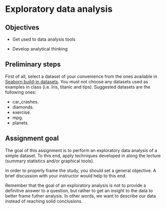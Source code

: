 # Exploratory data analysis

## Objectives

* Get used to data analysis tools

* Develop analytical thinking

## Preliminary steps

First of all, select a dataset of your convenience from the ones available in [Seaborn build-in datasets](https://github.com/mwaskom/seaborn-data). You must not choose any datasets used as examples in class (i.e. Iris, titanic and tips). Suggested datasets are the following ones:

* car_crashes.
* diamonds.
* exercise. 
* mpg.
* planets.

## Assignment goal

The goal of this assignment is to perform an exploratory data analysis of a simple dataset. To this end, apply techniques developed in along the lecture (summary statistics and/or graphical tools).

In order to properly frame the study, you should set a general objective. A brief discussion with your instructor would help to this end.

Remember that the goal of an exploratory analysis is not to provide a definitive answer to a question, but rather to get an insight to the data to better frame futher analysis. In other words, we want to describe our data instead of reaching solid conclusions.
